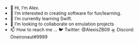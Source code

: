 - 👋 Hi, I’m Alex.
- 👀 I’m interested in creating software for fun/learning.
- 🌱 I’m currently learning Swift.
- 💞️ I’m looking to collaborate on emulation projects
- 📫 How to reach me ... 🐦 Twitter: @AlexisZB09 🛸 Discord: Oneironaut#9999

<!---
alexisdrake09/alexisdrake09 is a ✨ special ✨ repository because its `README.md` (this file) appears on your GitHub profile.
You can click the Preview link to take a look at your changes.
--->

